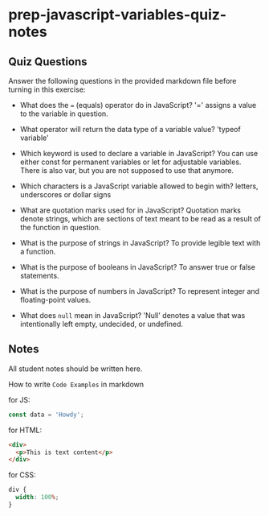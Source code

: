 # prep-javascript-variables-quiz-notes

## Quiz Questions

Answer the following questions in the provided markdown file before turning in this exercise:

- What does the `=` (equals) operator do in JavaScript? '=' assigns a value to the variable in question.

- What operator will return the data type of a variable value? 'typeof variable'

- Which keyword is used to declare a variable in JavaScript? You can use either const for permanent variables or let for adjustable variables. There is also var, but you are not supposed to use that anymore.

- Which characters is a JavaScript variable allowed to begin with? letters, underscores or dollar signs

- What are quotation marks used for in JavaScript? Quotation marks denote strings, which are sections of text meant to be read as a result of the function in question.

- What is the purpose of strings in JavaScript? To provide legible text with a function.

- What is the purpose of booleans in JavaScript? To answer true or false statements.

- What is the purpose of numbers in JavaScript? To represent integer and floating-point values.

- What does `null` mean in JavaScript? 'Null' denotes a value that was intentionally left empty, undecided, or undefined.

## Notes

All student notes should be written here.

How to write `Code Examples` in markdown

for JS:

```javascript
const data = 'Howdy';
```

for HTML:

```html
<div>
  <p>This is text content</p>
</div>
```

for CSS:

```css
div {
  width: 100%;
}
```
